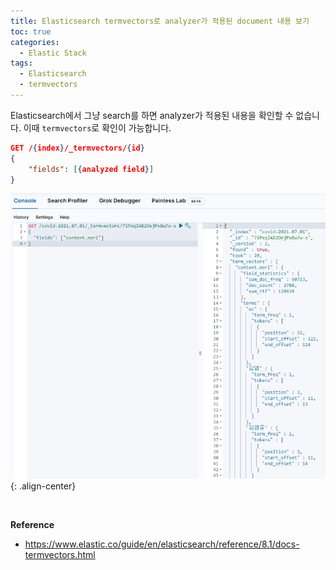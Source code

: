 ```yaml
---
title: Elasticsearch termvectors로 analyzer가 적용된 document 내용 보기
toc: true
categories:
  - Elastic Stack
tags:
  - Elasticsearch
  - termvectors
---
```


Elasticsearch에서 그냥 search를 하면 analyzer가 적용된 내용을 확인할 수 없습니다. 이때 `termvectors`로 확인이 가능합니다.

```json
GET /{index}/_termvectors/{id}
{
	"fields": [{analyzed field}]
}
```

![field result](/assets/images/posts/2022-6-28-tistory-post-65/img-1.png){: .align-center}

<br>

**Reference**

* <https://www.elastic.co/guide/en/elasticsearch/reference/8.1/docs-termvectors.html>
